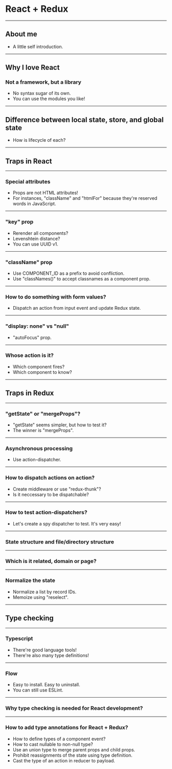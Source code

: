 # React + Redux

---

## About me

* A little self introduction.

---

## Why I love React

### Not a framework, but a library

* No syntax sugar of its own.
* You can use the modules you like!

---

## Difference between local state, store, and global state

* How is lifecycle of each?

---

## Traps in React

---

### Special attributes

* Props are not HTML attributes!
* For instances, "className" and "htmlFor" because they're reserved words in JavaScript.

---

### "key" prop

* Rerender all components?
* Levenshtein distance?
* You can use UUID v1.

---

### "className" prop

* Use COMPONENT_ID as a prefix to avoid confliction.
* Use "classNames()" to accept classnames as a component prop.

---

### How to do something with form values?

* Dispatch an action from input event and update Redux state.

---

### "display: none" vs "null"

* "autoFocus" prop.

---

### Whose action is it?

* Which component fires?
* Which component to know?

---

## Traps in Redux

---

### "getState" or "mergeProps"?

* "getState" seems simpler, but how to test it?
* The winner is "mergeProps".

---

### Asynchronous processing

* Use action-dispatcher.

---

### How to dispatch actions on action?

* Create middleware or use "redux-thunk"?
* Is it neccessary to be dispatchable?

---

### How to test action-dispatchers?

* Let's create a spy dispatcher to test. It's very easy!

---

### State structure and file/directory structure

---

### Which is it related, domain or page?

---

### Normalize the state

* Normalize a list by record IDs.
* Memoize using "reselect".

---

## Type checking

---

### Typescript

* There're good language tools!
* There're also many type definitions!

---

### Flow

* Easy to install. Easy to uninstall.
* You can still use ESLint.

---

### Why type checking is needed for React development?

---

### How to add type annotations for React + Redux?

* How to define types of a component event?
* How to cast nullable to non-null type?
* Use an union type to merge parent props and child props.
* Prohibit reassignments of the state using type definition.
* Cast the type of an action in reducer to payload.
